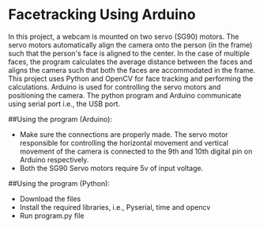 # Facetracking Using Arduino

In this project, a webcam is mounted on two servo (SG90) motors. The servo motors automatically align the camera onto the person (in the frame) such that the person's face is aligned to the center. 
In the case of multiple faces, the program calculates the average distance between the faces and aligns the camera such that both the faces are accommodated in the frame.
This project uses Python and OpenCV for face tracking and performing the calculations. Arduino is used for controlling the servo motors and positioning the camera.
The python program and Arduino communicate using serial port i.e., the USB port.

##Using the program (Arduino):
-	Make sure the connections are properly made. The servo motor responsible for controlling the horizontal movement and vertical movement of the camera is connected to the 9th and 10th digital pin on Arduino respectively.
-	Both the SG90 Servo motors require 5v of input voltage.

##Using the program (Python):
-	Download the files
-	Install the required libraries, i.e., Pyserial, time and opencv
-	Run program.py file

